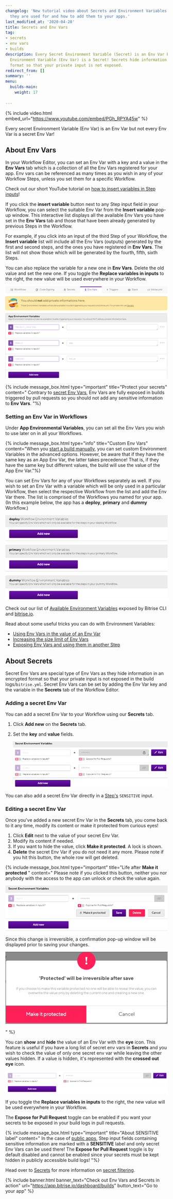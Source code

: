 ```yaml
---
changelog: 'New tutorial video about Secrets and Environment Variables: learn what
  they are used for and how to add them to your apps.'
last_modified_at: '2020-04-28'
title: Secrets and Env Vars
tag:
- secrets
- env vars
- builds
description: Every Secret Environment Variable (Secret) is an Env Var but not every
  Environment Variable (Env Var) is a Secret! Secrets hide information in an encrypted
  format so that your private input is not exposed.
redirect_from: []
summary: ''
menu:
  builds-main:
    weight: 17

---
```

{% include video.html embed_url="https://www.youtube.com/embed/PGh_RPYA45w" %}

Every secret Environment Variable (Env Var) is an Env Var but not every Env Var is a secret Env Var!

## About Env Vars

In your Workflow Editor, you can set an Env Var with a key and a value in the **Env Vars** tab which is a collection of all the Env Vars registered for your app. Env vars can be referenced as many times as you wish in any of your Workflow Steps, unless you set them for a specific Workflow.

Check out our short YouTube tutorial on [how to insert variables in Step inputs](https://youtu.be/atuP_1KN41Q)!

If you click the **insert variable** button next to any Step input field in your Workflow, you can select the suitable Env Var from the **Insert variable** pop-up window. This interactive list displays all the available Env Vars you have set in the **Env Vars** tab and those that have been already generated by previous Steps in the Workflow.

For example, if you click into an input of the third Step of your Workflow, the **Insert variable** list will include all the Env Vars (outputs) generated by the first and second steps, and the ones you have registered in **Env Vars**. The list will not show those which will be generated by the fourth, fifth, sixth Steps.

You can also replace the variable for a new one in **Env Vars**. Delete the old value and set the new one. If you toggle the **Replace variables in inputs** to the right, the new value will be used everywhere in your Workflow.

![{{ page.title }}](/img/env-vars.png)

{% include message_box.html type="important" title="Protect your secrets" content=" Contrary to [secret Env Vars](#about-secrets/), Env Vars are fully exposed in builds triggered by pull requests so you should not add any sensitive information to **Env Vars**. "%}

### Setting an Env Var in Workflows

Under **App Environmental Variables**, you can set all the Env Vars you wish to use later on in all your Workflows.

{% include message_box.html type="info" title="Custom Env Vars" content="When you [start a build manually](), you can set custom Environment Variables in the advanced options. However, be aware that if they have the same key as an App Env Var, the latter takes precedence! That is, if they have the same key but different values, the build will use the value of the App Env Var."%}

You can set Env Vars for any of your Workflows separately as well. If you wish to set an Env Var with a variable which will be only used in a particular Workflow, then select the respective Workflow from the list and add the Env Var there. The list is comprised of the Workflows you named for your app. (In this example below, the app has a **deploy**, **primary** and **dummy** Workflow.)

![{{ page.title }}](/img/env-var-workflows.png)

Check out our list of [Available Environment Variables](/builds/available-environment-variables/) exposed by Bitrise CLI and [bitrise.io](https://www.bitrise.io).

Read about some useful tricks you can do with Environment Variables:

* [Using Env Vars in the value of an Env Var](/tips-and-tricks/embedding-env-vars/)
* [Increasing the size limit of Env Vars](https://devcenter.bitrise.io/tips-and-tricks/increasing-the-size-limit-of-env-vars/)
* [Exposing Env Vars and using them in another Step](/tips-and-tricks/expose-environment-variable/)

## About Secrets

Secret Env Vars are special type of Env Vars as they hide information in an encrypted format so that your private input is not exposed in the build logs/`bitrise.yml`. Secret Env Vars can be set by adding the Env Var key and the variable in the **Secrets** tab of the Workflow Editor.

### Adding a secret Env Var

You can add a secret Env Var to your Workflow using our **Secrets** tab.

1. Click **Add new** on the **Secrets** tab.
2. Set the **key** and **value** fields.

   ![{{ page.title }}](/img/secrets-dummy.png)

You can also add a secret Env Var directly in a [Step's](/builds/sensitive-input-field/#set-a-sensitive-input-in-a-step/) `SENSITIVE` input.

### Editing a secret Env Var

Once you've added a new secret Env Var in the **Secrets** tab, you come back to it any time, modify its content or make it protected from curious eyes!

1. Click **Edit** next to the value of  your secret Env Var.
2. Modify its content if needed.
3. If you want to hide the value, click **Make it protected**. A lock is shown.
4. **Delete** the secret Env Var if you do not need it any more. Please note if you hit this button, the whole row will get deleted.

{% include message_box.html type="important" title="Life after **Make it protected** " content=" Please note if you clicked this button, neither you nor anybody with the access to the app can unlock or check the value again.

![](/img/test-key-make-it-protected.png)

Since this change is irreversible, a confirmation pop-up window will be displayed prior to saving your changes.

![](/img/protected.png)

" %}

You can **show** and **hide** the value of an Env Var with the **eye** icon. This feature is useful if you have a long list of secret env vars in **Secrets** and you wish to check the value of only one secret env var while leaving the other values hidden. If a value is hidden, it's represented with the **crossed out eye** icon.

![{{ page.title }}](/img/eye-icon.png)

If you toggle the **Replace variables in inputs** to the right, the new value will be used everywhere in your Workflow.

The **Expose for Pull Request** toggle can be enabled if you want your secrets to be exposed in your build logs in pull requests.

{% include message_box.html type="important" title="About SENSITIVE label" content=" In the case of [public apps](/adding-a-new-app/public-apps/), Step input fields containing sensitive information are marked with a **SENSITIVE** label and only secret Env Vars can be used there! The **Expose for Pull Request** toggle is by default disabled and cannot be enabled since your secrets must be kept hidden in publicly accessible build logs! "%}

Head over to [Secrets](/bitrise-cli/secrets/) for more information on [secret filtering](/bitrise-cli/secrets/#secret-filtering-with-bitrise-cli/).

{% include banner.html banner_text="Check out Env Vars and Secrets in action" url="https://app.bitrise.io/dashboard/builds" button_text="Go to your app" %}